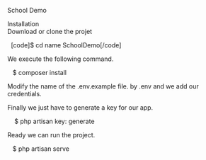 School Demo


Installation
<br>
Download or clone the projet

  [code]$ cd name SchoolDemo[/code]
   
We execute the following command.

   $ composer install
   
Modify the name of the .env.example file. by .env and we add our credentials.

Finally we just have to generate a key for our app.

    $ php artisan key: generate
    
Ready we can run the project.

   $ php artisan serve

